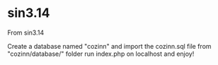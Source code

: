 # sin3.14

From sin3.14

Create a database named "cozinn" and import the cozinn.sql file from "cozinn/database/" folder
run index.php on localhost and enjoy!
